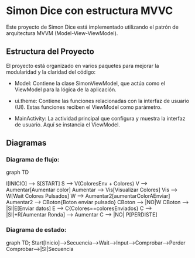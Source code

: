 # Simon Dice con estructura MVVC
Este proyecto de Simon Dice está implementado utilizando el patrón de arquitectura MVVM (Model-View-ViewModel).

## Estructura del Proyecto

El proyecto está organizado en varios paquetes para mejorar la modularidad y la claridad del código:

- Model: Contiene la clase SimonViewModel, que actúa como el ViewModel para la lógica de la aplicación.

- ui.theme: Contiene las funciones relacionadas con la interfaz de usuario (UI). Estas funciones reciben el ViewModel como parámetro.

- MainActivity: La actividad principal que configura y muestra la interfaz de usuario. Aquí se instancia el ViewModel.

## Diagramas

### Diagrama de flujo:

graph TD

I[INICIO] --> S[START]
S --> V(ColoresEnv + Colores)
V --> Aumentar[Aumentar color]
Aumentar --> Vis[Visualizar Colores]
Vis --> W[Wait Colores Pulsados]
W --> Aumentar2[aumentarColorAEnviar]
Aumentar2 --> CBoton{Boton enviar pulsado}
CBoton --> |NO|W
CBoton --> |SI|E[Enviar datos]
E --> C{Colores==coloresEnviados}
C --> |SI|+R[Aumentar Ronda] --> Aumentar
C --> |NO| P[PERDISTE]

### Diagrama de estado:

graph TD;
    Start[Inicio]-->Secuencia-->Wait-->Input-->Comprobar-->Perder
    Comprobar-->|SI|Secuencia




